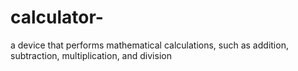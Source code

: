 # calculator-
a device that performs mathematical calculations, such as addition, subtraction, multiplication, and division

